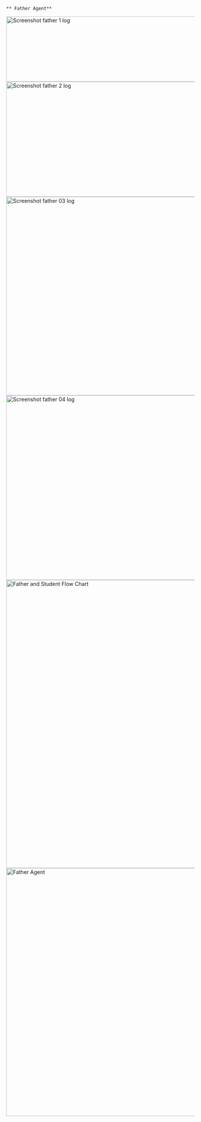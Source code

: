                                                                             ** Father Agent**

<img width="1117" height="174" alt="Screenshot father 1 log" src="https://github.com/user-attachments/assets/0487d88c-0d32-4142-81d7-b839df59d529" />
<img width="1141" height="307" alt="Screenshot father 2 log" src="https://github.com/user-attachments/assets/12841a4a-e985-406f-ac83-bba61ebdb056" />
<img width="1128" height="529" alt="Screenshot father 03 log" src="https://github.com/user-attachments/assets/f9a58ad5-f4ae-4bbd-8ce1-d8dcb3bffe85" />
<img width="1124" height="492" alt="Screenshot father 04 log" src="https://github.com/user-attachments/assets/480e124d-6f8f-47b1-bd2d-3a6371879860" />


<img width="1024" height="768" alt="Father and Student Flow Chart" src="https://github.com/user-attachments/assets/1e731f20-9a70-41f9-a80b-2470e9742d7e" />


<img width="1007" height="661" alt="Father Agent" src="https://github.com/user-attachments/assets/87ddb978-9f27-4568-8da7-bf61abeba8d4" />






                                                                            
